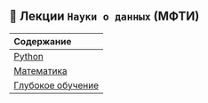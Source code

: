 ## :closed_book: Лекции `Науки о данных` (МФТИ) 

| Содержание|
|:---|
|[Python](https://github.com/NazarovMichail/Lectures-notes-MIPT/tree/master/Python) | 
|[Математика](https://github.com/NazarovMichail/Lectures-notes-MIPT/tree/master/Math) | 
|[Глубокое обучение](https://github.com/NazarovMichail/Lectures-notes-MIPT/tree/master/Math) | 

